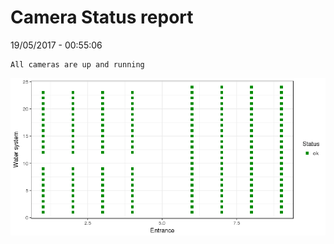 Camera Status report
================
19/05/2017 - 00:55:06

    All cameras are up and running

![](camreport_files/figure-markdown_github/unnamed-chunk-2-1.png)
